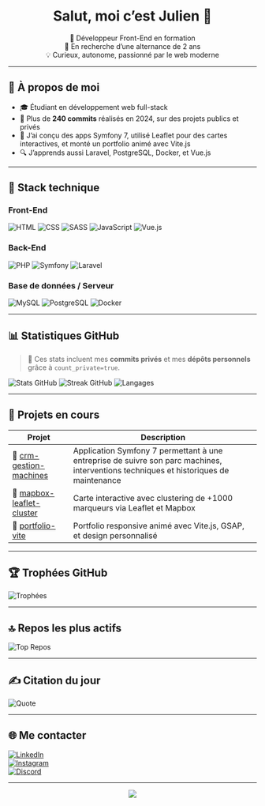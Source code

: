 <h1 align="center">Salut, moi c’est Julien 👋</h1>

<p align="center">
🔭 Développeur Front-End en formation <br>
🎯 En recherche d’une alternance de 2 ans <br>
💡 Curieux, autonome, passionné par le web moderne
</p>

---

## 🚀 À propos de moi

- 🎓 Étudiant en développement web full-stack
- 💪 Plus de **240 commits** réalisés en 2024, sur des projets publics et privés
- 💼 J’ai conçu des apps Symfony 7, utilisé Leaflet pour des cartes interactives, et monté un portfolio animé avec Vite.js
- 🔍 J’apprends aussi Laravel, PostgreSQL, Docker, et Vue.js

---

## 🧰 Stack technique

### Front-End  
![HTML](https://img.shields.io/badge/HTML5-E34F26?style=for-the-badge&logo=html5&logoColor=white)
![CSS](https://img.shields.io/badge/CSS3-1572B6?style=for-the-badge&logo=css3&logoColor=white)
![SASS](https://img.shields.io/badge/Sass-CC6699?style=for-the-badge&logo=sass&logoColor=white)
![JavaScript](https://img.shields.io/badge/JavaScript-323330?style=for-the-badge&logo=javascript&logoColor=F7DF1E)
![Vue.js](https://img.shields.io/badge/Vue.js-35495E?style=for-the-badge&logo=vuedotjs&logoColor=4FC08D)

### Back-End  
![PHP](https://img.shields.io/badge/PHP-777BB4?style=for-the-badge&logo=php&logoColor=white)
![Symfony](https://img.shields.io/badge/Symfony-000000?style=for-the-badge&logo=symfony&logoColor=white)
![Laravel](https://img.shields.io/badge/Laravel-FF2D20?style=for-the-badge&logo=laravel&logoColor=white)

### Base de données / Serveur  
![MySQL](https://img.shields.io/badge/MySQL-00f.svg?style=for-the-badge&logo=mysql&logoColor=white)
![PostgreSQL](https://img.shields.io/badge/PostgreSQL-316192?style=for-the-badge&logo=postgresql&logoColor=white)
![Docker](https://img.shields.io/badge/Docker-0db7ed?style=for-the-badge&logo=docker&logoColor=white)

---

## 📊 Statistiques GitHub

> 💬 Ces stats incluent mes **commits privés** et mes **dépôts personnels** grâce à `count_private=true`.

![Stats GitHub](https://github-readme-stats.vercel.app/api?username=TheGoldDev&theme=tokyonight&hide_border=false&include_all_commits=true&count_private=true)
![Streak GitHub](https://streak-stats.demolab.com?user=TheGoldDev&theme=tokyonight&hide_border=false)
![Langages](https://github-readme-stats.vercel.app/api/top-langs/?username=TheGoldDev&theme=tokyonight&hide_border=false&layout=compact&count_private=true)

---

## 🧱 Projets en cours

| Projet | Description |
|--------|-------------|
| 🔗 [crm-gestion-machines](https://github.com/TheGoldDev/crm-gestion-machines) | Application Symfony 7 permettant à une entreprise de suivre son parc machines, interventions techniques et historiques de maintenance |
| 🔗 [mapbox-leaflet-cluster](https://github.com/TheGoldDev/mapbox-leaflet-project) | Carte interactive avec clustering de +1000 marqueurs via Leaflet et Mapbox |
| 🔗 [portfolio-vite](https://github.com/TheGoldDev/portfolio-vite) | Portfolio responsive animé avec Vite.js, GSAP, et design personnalisé |

---

## 🏆 Trophées GitHub

![Trophées](https://github-profile-trophy.vercel.app/?username=TheGoldDev&theme=tokyonight&margin-w=5&no-frame=false)

---

## 🔝 Repos les plus actifs

![Top Repos](https://github-contributor-stats.vercel.app/api?username=TheGoldDev&limit=5&theme=dark&combine_all_yearly_contributions=true)

---

## ✍️ Citation du jour

![Quote](https://quotes-github-readme.vercel.app/api?type=horizontal&theme=tokyonight)

---

## 🌐 Me contacter

[![LinkedIn](https://img.shields.io/badge/LinkedIn-%230077B5.svg?style=for-the-badge&logo=linkedin&logoColor=white)](https://www.linkedin.com/in/julien-gioffredi/)  
[![Instagram](https://img.shields.io/badge/Instagram-E4405F.svg?style=for-the-badge&logo=instagram&logoColor=white)](https://www.instagram.com/ju.gfdi/)  
[![Discord](https://img.shields.io/badge/Discord-5865F2.svg?style=for-the-badge&logo=discord&logoColor=white)](https://discord.com/users/Julien#6004)

---

<p align="center">
  <img src="https://visitcount.itsvg.in/api?id=TheGoldDev&label=Visiteurs&color=1&icon=2&pretty=true" />
</p>
